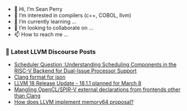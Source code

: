 - 👋 Hi, I’m Sean Perry
- 👀 I’m interested in compilers (c++, COBOL, llvm)
- 🌱 I’m currently learning ...
- 💞️ I’m looking to collaborate on ...
- 📫 How to reach me ...

<!---
s66perry/s66perry is a ✨ special ✨ repository because its `README.md` (this file) appears on your GitHub profile.
You can click the Preview link to take a look at your changes.
--->
### 📕 Latest LLVM Discourse Posts

<!-- DISCOURSE-LLVM:START -->
- [Scheduler Question :Understanding Scheduling Components in the RISC-V Backend for Dual-Issue Processor Support](https://discourse.llvm.org/t/scheduler-question-understanding-scheduling-components-in-the-risc-v-backend-for-dual-issue-processor-support/77514#post_1)
- [Clang format for json](https://discourse.llvm.org/t/clang-format-for-json/77512#post_1)
- [LLVM 18 Release Update - 18.1.1 planned for March 8](https://discourse.llvm.org/t/llvm-18-release-update-18-1-1-planned-for-march-8/77509#post_1)
- [Mangling OpenCL/SPIR-V external declarations from frontends other than Clang](https://discourse.llvm.org/t/mangling-opencl-spir-v-external-declarations-from-frontends-other-than-clang/76983#post_2)
- [How does LLVM implement memory64 proposal?](https://discourse.llvm.org/t/how-does-llvm-implement-memory64-proposal/77470#post_3)
<!-- DISCOURSE-LLVM:END -->
